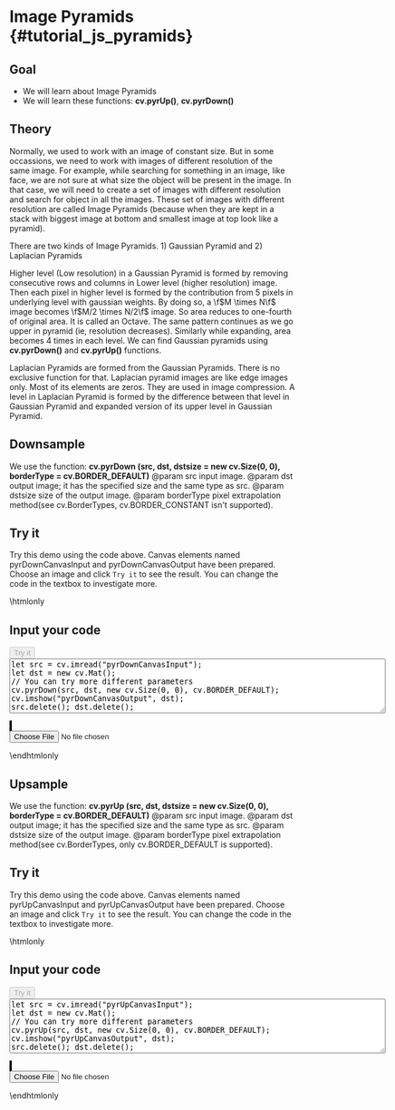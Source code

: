 Image Pyramids {#tutorial_js_pyramids}
==============

Goal
----

-   We will learn about Image Pyramids
-   We will learn these functions: **cv.pyrUp()**, **cv.pyrDown()**

Theory
------

Normally, we used to work with an image of constant size. But in some occassions, we need to work
with images of different resolution of the same image. For example, while searching for something in
an image, like face, we are not sure at what size the object will be present in the image. In that
case, we will need to create a set of images with different resolution and search for object in all
the images. These set of images with different resolution are called Image Pyramids (because when
they are kept in a stack with biggest image at bottom and smallest image at top look like a
pyramid).

There are two kinds of Image Pyramids. 1) Gaussian Pyramid and 2) Laplacian Pyramids

Higher level (Low resolution) in a Gaussian Pyramid is formed by removing consecutive rows and
columns in Lower level (higher resolution) image. Then each pixel in higher level is formed by the
contribution from 5 pixels in underlying level with gaussian weights. By doing so, a \f$M \times N\f$
image becomes \f$M/2 \times N/2\f$ image. So area reduces to one-fourth of original area. It is called
an Octave. The same pattern continues as we go upper in pyramid (ie, resolution decreases).
Similarly while expanding, area becomes 4 times in each level. We can find Gaussian pyramids using
**cv.pyrDown()** and **cv.pyrUp()** functions.

Laplacian Pyramids are formed from the Gaussian Pyramids. There is no exclusive function for that.
Laplacian pyramid images are like edge images only. Most of its elements are zeros. They are used in
image compression. A level in Laplacian Pyramid is formed by the difference between that level in
Gaussian Pyramid and expanded version of its upper level in Gaussian Pyramid.

Downsample
------

We use the function: **cv.pyrDown (src, dst, dstsize = new cv.Size(0, 0), borderType  = cv.BORDER_DEFAULT)**
@param src         input image.
@param dst         output image; it has the specified size and the same type as src.
@param dstsize     size of the output image.
@param borderType  pixel extrapolation method(see cv.BorderTypes, cv.BORDER_CONSTANT isn't supported).

Try it
------

Try this demo using the code above. Canvas elements named pyrDownCanvasInput and pyrDownCanvasOutput have been prepared. Choose an image and
click `Try it` to see the result. You can change the code in the textbox to investigate more.

\htmlonly
<!DOCTYPE html>
<head>
<style>
canvas {
    border: 1px solid black;
}
.err {
    color: red;
}
</style>
</head>
<body>
<div id="pyrDownCodeArea">
<h2>Input your code</h2>
<button id="pyrDownTryIt" disabled="true" onclick="pyrDownExecuteCode()">Try it</button><br>
<textarea rows="6" cols="80" id="pyrDownTestCode" spellcheck="false">
let src = cv.imread("pyrDownCanvasInput");
let dst = new cv.Mat();
// You can try more different parameters
cv.pyrDown(src, dst, new cv.Size(0, 0), cv.BORDER_DEFAULT);
cv.imshow("pyrDownCanvasOutput", dst);
src.delete(); dst.delete();
</textarea>
<p class="err" id="pyrDownErr"></p>
</div>
<div id="pyrDownShowcase">
    <div>
        <canvas id="pyrDownCanvasInput"></canvas>
        <canvas id="pyrDownCanvasOutput"></canvas>
    </div>
    <input type="file" id="pyrDownInput" name="file" />
</div>
<script src="utils.js"></script>
<script async src="opencv.js" id="opencvjs"></script>
<script>
function pyrDownExecuteCode() {
    let pyrDownText = document.getElementById("pyrDownTestCode").value;
    try {
        eval(pyrDownText);
        document.getElementById("pyrDownErr").innerHTML = " ";
    } catch(err) {
        document.getElementById("pyrDownErr").innerHTML = err;
    }
}

loadImageToCanvas("lena.jpg", "pyrDownCanvasInput");
let pyrDownInputElement = document.getElementById("pyrDownInput");
pyrDownInputElement.addEventListener("change", pyrDownHandleFiles, false);
function pyrDownHandleFiles(e) {
    let pyrDownUrl = URL.createObjectURL(e.target.files[0]);
    loadImageToCanvas(pyrDownUrl, "pyrDownCanvasInput");
}
</script>
</body>
\endhtmlonly

Upsample
------

We use the function: **cv.pyrUp (src, dst, dstsize = new cv.Size(0, 0), borderType  = cv.BORDER_DEFAULT)**
@param src         input image.
@param dst         output image; it has the specified size and the same type as src.
@param dstsize     size of the output image.
@param borderType  pixel extrapolation method(see cv.BorderTypes, only cv.BORDER_DEFAULT is supported).

Try it
------

Try this demo using the code above. Canvas elements named pyrUpCanvasInput and pyrUpCanvasOutput have been prepared. Choose an image and
click `Try it` to see the result. You can change the code in the textbox to investigate more.

\htmlonly
<!DOCTYPE html>
<head>
</head>
<body>
<div id="pyrUpCodeArea">
<h2>Input your code</h2>
<button id="pyrUpTryIt" disabled="true" onclick="pyrUpExecuteCode()">Try it</button><br>
<textarea rows="6" cols="80" id="pyrUpTestCode" spellcheck="false">
let src = cv.imread("pyrUpCanvasInput");
let dst = new cv.Mat();
// You can try more different parameters
cv.pyrUp(src, dst, new cv.Size(0, 0), cv.BORDER_DEFAULT);
cv.imshow("pyrUpCanvasOutput", dst);
src.delete(); dst.delete();
</textarea>
<p class="err" id="pyrUpErr"></p>
</div>
<div id="pyrUpShowcase">
    <div>
        <canvas id="pyrUpCanvasInput"></canvas>
        <canvas id="pyrUpCanvasOutput"></canvas>
    </div>
    <input type="file" id="pyrUpInput" name="file" />
</div>
<script>
function pyrUpExecuteCode() {
    let pyrUpText = document.getElementById("pyrUpTestCode").value;
    try {
        eval(pyrUpText);
        document.getElementById("pyrUpErr").innerHTML = " ";
    } catch(err) {
        document.getElementById("pyrUpErr").innerHTML = err;
    }
}

loadImageToCanvas("lena.jpg", "pyrUpCanvasInput");
let pyrUpInputElement = document.getElementById("pyrUpInput");
pyrUpInputElement.addEventListener("change", pyrUpHandleFiles, false);
function pyrUpHandleFiles(e) {
    let pyrUpUrl = URL.createObjectURL(e.target.files[0]);
    loadImageToCanvas(pyrUpUrl, "pyrUpCanvasInput");
}
function onReady() {
    document.getElementById("pyrDownTryIt").disabled = false;
    document.getElementById("pyrUpTryIt").disabled = false;
}
if (typeof cv !== 'undefined') {
    onReady();
} else {
    document.getElementById("opencvjs").onload = onReady;
}
</script>
</body>
\endhtmlonly
